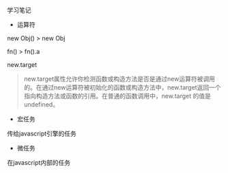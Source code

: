 学习笔记

- 运算符

new Obj() > new Obj

fn() > fn().a

new.target
> new.target属性允许你检测函数或构造方法是否是通过new运算符被调用的。在通过new运算符被初始化的函数或构造方法中，new.target返回一个指向构造方法或函数的引用。在普通的函数调用中，new.target 的值是undefined。

- 宏任务

传给javascript引擎的任务

- 微任务

在javascript内部的任务
